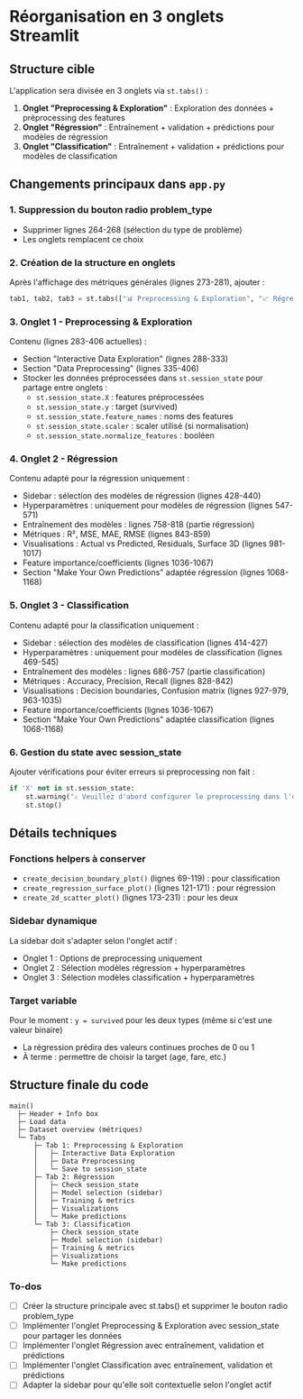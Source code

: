 <!-- e99bf1d3-5dfb-43bf-9bbe-244e562421bf 9ba88954-97d6-4c9c-ab0c-7832d5af8f25 -->
# Réorganisation en 3 onglets Streamlit

## Structure cible

L'application sera divisée en 3 onglets via `st.tabs()` :

1. **Onglet "Preprocessing & Exploration"** : Exploration des données + préprocessing des features
2. **Onglet "Régression"** : Entraînement + validation + prédictions pour modèles de régression
3. **Onglet "Classification"** : Entraînement + validation + prédictions pour modèles de classification

## Changements principaux dans `app.py`

### 1. Suppression du bouton radio problem_type

- Supprimer lignes 264-268 (sélection du type de problème)
- Les onglets remplacent ce choix

### 2. Création de la structure en onglets

Après l'affichage des métriques générales (lignes 273-281), ajouter :

```python
tab1, tab2, tab3 = st.tabs(["📊 Preprocessing & Exploration", "📈 Régression", "🎯 Classification"])
```

### 3. Onglet 1 - Preprocessing & Exploration

Contenu (lignes 283-406 actuelles) :

- Section "Interactive Data Exploration" (lignes 288-333)
- Section "Data Preprocessing" (lignes 335-406)
- Stocker les données préprocessées dans `st.session_state` pour partage entre onglets :
  - `st.session_state.X` : features préprocessées
  - `st.session_state.y` : target (survived)
  - `st.session_state.feature_names` : noms des features
  - `st.session_state.scaler` : scaler utilisé (si normalisation)
  - `st.session_state.normalize_features` : booléen

### 4. Onglet 2 - Régression

Contenu adapté pour la régression uniquement :

- Sidebar : sélection des modèles de régression (lignes 428-440)
- Hyperparamètres : uniquement pour modèles de régression (lignes 547-571)
- Entraînement des modèles : lignes 758-818 (partie régression)
- Métriques : R², MSE, MAE, RMSE (lignes 843-859)
- Visualisations : Actual vs Predicted, Residuals, Surface 3D (lignes 981-1017)
- Feature importance/coefficients (lignes 1036-1067)
- Section "Make Your Own Predictions" adaptée régression (lignes 1068-1168)

### 5. Onglet 3 - Classification

Contenu adapté pour la classification uniquement :

- Sidebar : sélection des modèles de classification (lignes 414-427)
- Hyperparamètres : uniquement pour modèles de classification (lignes 469-545)
- Entraînement des modèles : lignes 686-757 (partie classification)
- Métriques : Accuracy, Precision, Recall (lignes 828-842)
- Visualisations : Decision boundaries, Confusion matrix (lignes 927-979, 963-1035)
- Feature importance/coefficients (lignes 1036-1067)
- Section "Make Your Own Predictions" adaptée classification (lignes 1068-1168)

### 6. Gestion du state avec session_state

Ajouter vérifications pour éviter erreurs si preprocessing non fait :

```python
if 'X' not in st.session_state:
    st.warning("⚠️ Veuillez d'abord configurer le preprocessing dans l'onglet 'Preprocessing & Exploration'")
    st.stop()
```

## Détails techniques

### Fonctions helpers à conserver

- `create_decision_boundary_plot()` (lignes 69-119) : pour classification
- `create_regression_surface_plot()` (lignes 121-171) : pour régression  
- `create_2d_scatter_plot()` (lignes 173-231) : pour les deux

### Sidebar dynamique

La sidebar doit s'adapter selon l'onglet actif :

- Onglet 1 : Options de preprocessing uniquement
- Onglet 2 : Sélection modèles régression + hyperparamètres
- Onglet 3 : Sélection modèles classification + hyperparamètres

### Target variable

Pour le moment : `y = survived` pour les deux types (même si c'est une valeur binaire)

- La régression prédira des valeurs continues proches de 0 ou 1
- À terme : permettre de choisir la target (age, fare, etc.)

## Structure finale du code

```
main()
  ├─ Header + Info box
  ├─ Load data
  ├─ Dataset overview (métriques)
  └─ Tabs
      ├─ Tab 1: Preprocessing & Exploration
      │   ├─ Interactive Data Exploration
      │   ├─ Data Preprocessing
      │   └─ Save to session_state
      ├─ Tab 2: Régression
      │   ├─ Check session_state
      │   ├─ Model selection (sidebar)
      │   ├─ Training & metrics
      │   ├─ Visualizations
      │   └─ Make predictions
      └─ Tab 3: Classification
          ├─ Check session_state
          ├─ Model selection (sidebar)
          ├─ Training & metrics
          ├─ Visualizations
          └─ Make predictions
```

### To-dos

- [ ] Créer la structure principale avec st.tabs() et supprimer le bouton radio problem_type
- [ ] Implémenter l'onglet Preprocessing & Exploration avec session_state pour partager les données
- [ ] Implémenter l'onglet Régression avec entraînement, validation et prédictions
- [ ] Implémenter l'onglet Classification avec entraînement, validation et prédictions
- [ ] Adapter la sidebar pour qu'elle soit contextuelle selon l'onglet actif